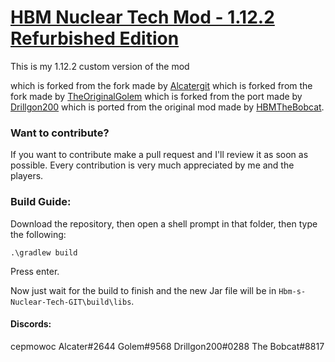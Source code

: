 # <u>**HBM Nuclear Tech Mod - 1.12.2 Refurbished Edition**</u>

This is my 1.12.2 custom version of the mod

which is forked from the fork made by [Alcatergit](https://github.com/Alcatergit/Hbm-s-Nuclear-Tech-GIT)
which is forked from the fork made by [TheOriginalGolem](https://github.com/TheOriginalGolem/Hbm-s-Nuclear-Tech-GIT)
which is forked from the port made by [Drillgon200](https://github.com/Drillgon200/Hbm-s-Nuclear-Tech-GIT)
which is ported from the original mod made by [HBMTheBobcat](https://github.com/HbmMods/Hbm-s-Nuclear-Tech-GIT).

### **Want to contribute?**

If you want to contribute make a pull request and I'll review it as soon as possible.
Every contribution is very much appreciated by me and the players.

### **Build Guide:**

Download the repository, then open a shell prompt in that folder, then type the following:

`.\gradlew build`

Press enter.

Now just wait for the build to finish and the new Jar file will be in `Hbm-s-Nuclear-Tech-GIT\build\libs`.


#### Discords:

cepmowoc
Alcater#2644
Golem#9568
Drillgon200#0288
The Bobcat#8817
